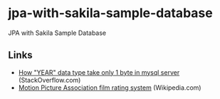 # jpa-with-sakila-sample-database
JPA with Sakila Sample Database


















## Links
* [How "YEAR" data type take only 1 byte in mysql server](https://stackoverflow.com/q/23074989/330457) (StackOverflow.com)
* [Motion Picture Association film rating system](https://en.wikipedia.org/wiki/Motion_Picture_Association_film_rating_system) (Wikipedia.com)
